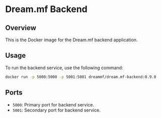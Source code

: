# Dream.mf Backend

## Overview
This is the Docker image for the Dream.mf backend application.

## Usage
To run the backend service, use the following command:

```bash
docker run -p 5000:5000 -p 5001:5001 dreammf/dream.mf-backend:0.9.0
```

## Ports
- `5000`: Primary port for backend service.
- `5001`: Secondary port for backend service.
